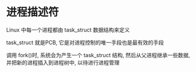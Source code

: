 <!--
 * @Description: 
 * @Version: 1.0
 * @Author: dmjcb
 * @Email:  
 * @Date: 2022-04-08 23:08:53
 * @LastEditors: dmjcb
 * @LastEditTime: 2023-04-05 21:59:55
-->

# 进程描述符

Linux 中每一个进程都由 task_struct 数据结构来定义

task_struct 就是PCB, 它是对进程控制的唯一手段也是最有效的手段

调用 fork()时, 系统会为产生一个 task_struct 结构, 然后从父进程继承一些数据, 并把新的进程插入到进程树中, 以待进行进程管理